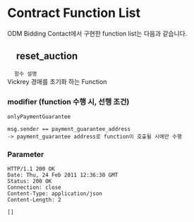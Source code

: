 # Contract Function List

ODM Bidding Contact에서 구현한 function list는 다음과 같습니다.

## &nbsp;&nbsp;&nbsp;&nbsp;reset_auction

&nbsp;&nbsp;&nbsp;&nbsp;`함수 설명`<br>
    Vickrey 경매를 초기화 하는 Function

### modifier (function 수행 시, 선행 조건)

`onlyPaymentGuarantee`

    msg.sender == payment_guarantee_address
    -> payment_guarantee address로 function이 호출될 시에만 수행

### Parameter

    HTTP/1.1 200 OK
    Date: Thu, 24 Feb 2011 12:36:30 GMT
    Status: 200 OK
    Connection: close
    Content-Type: application/json
    Content-Length: 2

    []
